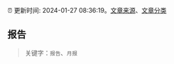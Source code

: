 :alarm_clock: 更新时间: 2024-01-27 08:36:19。[文章来源](/README.md)、[文章分类](/TAGS.md)

## 报告


> 关键字：`报告`、`月报`



